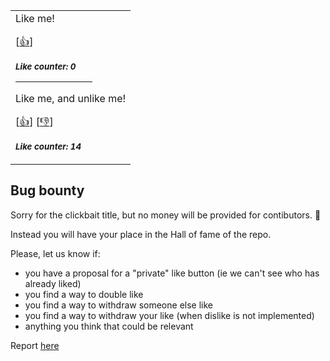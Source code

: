 <div align=center>

<table>
<tr>
<td>
Like me!

[<a href="https://github.com/iberiaz9/try-like-readme/issues/new?assignees=&labels=like&template=like.yml&title=Add+new+like%21">👍</a>]

<sub><b><i>Like counter: 0</i></b></sub>

<hr size=15px color="ff5733" width=70%>

Like me, and unlike me!

[<a href="https://github.com/iberiaz9/try-like-readme/issues/new?assignees=&labels=like-mutable&template=like-mutable.yaml&title=Add+new+like%21+%28mutable%29">👍</a>]
[<a href="https://github.com/iberiaz9/try-like-readme/issues/new?assignees=&labels=unlike-mutable&template=unlike-mutable.yml&title=I+want+to+Unlike%21">👎</a>]

<sub><b><i>Like counter: 14</i></b></sub>

</td>
</tr>
</table>
</div>

## Bug bounty 

Sorry for the clickbait title, but no money will be provided for contibutors. 🐛 

Instead you will have your place in the Hall of fame of the repo.

Please, let us know if:
* you have a proposal for a "private" like button (ie we can't see who has already liked)
* you find a way to double like
* you find a way to withdraw someone else like
* you find a way to withdraw your like (when dislike is not implemented)
* anything you think that could be relevant

Report [here](https://github.com/iberiaz9/try-like-readme/issues/new?assignees=&labels=bug-bounty&template=bug-bounty.yml&title=%5BBug+Bounty%5D%3A+)
